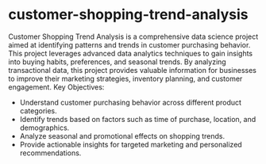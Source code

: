 # customer-shopping-trend-analysis
Customer Shopping Trend Analysis is a comprehensive data science project aimed at identifying patterns and trends in customer purchasing behavior. This project leverages advanced data analytics techniques to gain insights into buying habits, preferences, and seasonal trends. By analyzing transactional data, this project provides valuable information for businesses to improve their marketing strategies, inventory planning, and customer engagement.
Key Objectives:
- Understand customer purchasing behavior across different product categories.
- Identify trends based on factors such as time of purchase, location, and demographics.
- Analyze seasonal and promotional effects on shopping trends.
- Provide actionable insights for targeted marketing and personalized recommendations.




